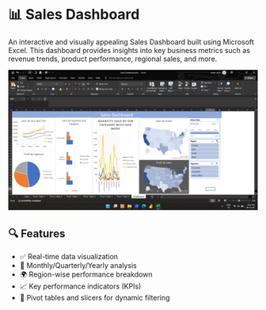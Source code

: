 # 📊 Sales Dashboard

An interactive and visually appealing Sales Dashboard built using Microsoft Excel. This dashboard provides insights into key business metrics such as revenue trends, product performance, regional sales, and more.

![Sales Dashboard Preview](Screenshot%20(225).png)

## 🔍 Features

- ✅ Real-time data visualization
- 📅 Monthly/Quarterly/Yearly analysis
- 🌍 Region-wise performance breakdown
- 📈 Key performance indicators (KPIs)
- 📌 Pivot tables and slicers for dynamic filtering



